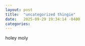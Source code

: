 ```yaml
---
layout: post
title:  "uncategorized thingie"
date:   2025-09-29 19:34:14 -0400
categories:
---
```

holey moly